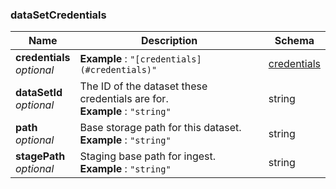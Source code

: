 
<a name="datasetcredentials"></a>
### dataSetCredentials

|Name|Description|Schema|
|---|---|---|
|**credentials**  <br>*optional*|**Example** : `"[credentials](#credentials)"`|[credentials](credentials.md#credentials)|
|**dataSetId**  <br>*optional*|The ID of the dataset these credentials are for.  <br>**Example** : `"string"`|string|
|**path**  <br>*optional*|Base storage path for this dataset.  <br>**Example** : `"string"`|string|
|**stagePath**  <br>*optional*|Staging base path for ingest.  <br>**Example** : `"string"`|string|



